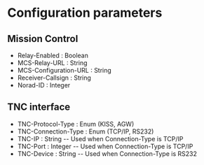 # Configuration parameters

## Mission Control

* Relay-Enabled : Boolean
* MCS-Relay-URL : String
* MCS-Configuration-URL : String
* Receiver-Callsign : String
* Norad-ID : Integer

## TNC interface

* TNC-Protocol-Type : Enum (KISS, AGW)
* TNC-Connection-Type : Enum (TCP/IP, RS232)
* TNC-IP : String -- Used when Connection-Type is TCP/IP
* TNC-Port : Integer -- Used when Connection-Type is TCP/IP
* TNC-Device : String -- Used when Connection-Type is RS232

